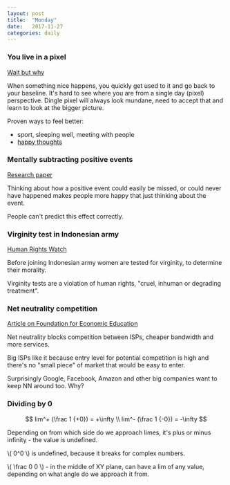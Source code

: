 ```yaml
---
layout: post
title:  "Monday"
date:   2017-11-27
categories: daily
---
```


### You live in a pixel
[Wait but why](https://waitbutwhy.com/2013/11/life-is-picture-but-you-live-in-pixel.html)

When something nice happens, you quickly get used to it and go back to your baseline. It's hard to see where you are from a single day (pixel) perspective. Dingle pixel will always look mundane, need to accept that and learn to look at the bigger picture.

Proven ways to feel better:
- sport, sleeping well, meeting with people
- [happy thoughts](http://www.bakadesuyo.com/2012/08/here-are-the-things-that-are-proven-to-make-y/)


### Mentally subtracting positive events

[Research paper](https://www.ncbi.nlm.nih.gov/pmc/articles/PMC2746912/)

Thinking about how a positive event could easily be missed, or could never have happened makes people more happy that just thinking about the event.

People can't predict this effect correctly.

### Virginity test in Indonesian army
[Human Rights Watch](https://www.hrw.org/news/2017/11/22/indonesia-no-end-abusive-virginity-tests)

Before joining Indonesian army women are tested for virginity, to determine their morality.

Virginity tests are a violation of human rights, "cruel, inhuman or degrading treatment".

### Net neutrality competition

[Article on Foundation for Economic Education](https://fee.org/articles/goodbye-net-neutrality-hello-competition/)

Net neutrality blocks competition between ISPs, cheaper bandwidth and more services.

Big ISPs like it because entry level for potential competition is high and there's no "small piece" of market that would be easy to enter.

Surprisingly Google, Facebook, Amazon and other big companies want to keep NN around too. Why?

### Dividing by 0

$$
lim^+ (\frac 1 {+0}) = +\infty
\\
lim^- (\frac 1 {-0}) = -\infty
$$

Depending on from which side do we approach limes, it's plus or minus infinity - the value is undefined.

\\( 0^0 \\) is undefined, because it breaks for complex numbers.

\\( \frac 0 0 \\)  - in the middle of XY plane, can have a lim of any value, depending on what angle do we approach it from.
